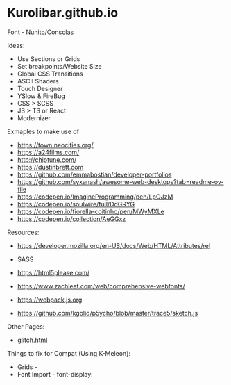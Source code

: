 # Kurolibar.github.io

Font - Nunito/Consolas

Ideas:
- Use Sections or Grids
- Set breakpoints/Website Size
- Global CSS Transitions
- ASCII Shaders
- Touch Designer
- YSlow & FireBug
- CSS > SCSS
- JS > TS or React
- Modernizer

Exmaples to make use of
- https://town.neocities.org/
- https://a24films.com/
- http://chiptune.com/
- https://dustinbrett.com
- https://github.com/emmabostian/developer-portfolios
- https://github.com/syxanash/awesome-web-desktops?tab=readme-ov-file
- https://codepen.io/ImagineProgramming/pen/LpOJzM
- https://codepen.io/soulwire/full/DdGRYG
- https://codepen.io/fiorella-coitinho/pen/MWyMXLe
- https://codepen.io/collection/AeGGxz

Resources:
- https://developer.mozilla.org/en-US/docs/Web/HTML/Attributes/rel
- SASS
- https://html5please.com/
- https://www.zachleat.com/web/comprehensive-webfonts/
- https://webpack.js.org

- https://github.com/kgolid/p5ycho/blob/master/trace5/sketch.js

Other Pages:
- glitch.html

Things to fix for Compat (Using K-Meleon):
- Grids - 
- Font Import - font-display:
